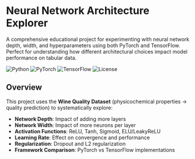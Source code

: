 # Neural Network Architecture Explorer

A comprehensive educational project for experimenting with neural network depth, width, and hyperparameters using both PyTorch and TensorFlow. Perfect for understanding how different architectural choices impact model performance on tabular data.

![Python](https://img.shields.io/badge/python-3.8+-blue.svg)
![PyTorch](https://img.shields.io/badge/PyTorch-2.0+-red.svg)
![TensorFlow](https://img.shields.io/badge/TensorFlow-2.13+-orange.svg)
![License](https://img.shields.io/badge/license-MIT-green.svg)

##  Overview

This project uses the **Wine Quality Dataset** (physicochemical properties → quality prediction) to systematically explore:

- **Network Depth**: Impact of adding more layers
- **Network Width**: Impact of more neurons per layer
- **Activation Functions**: ReLU, Tanh, Sigmoid, ELU/LeakyReLU
- **Learning Rate**: Effect on convergence and performance
- **Regularization**: Dropout and L2 regularization
- **Framework Comparison**: PyTorch vs TensorFlow implementations